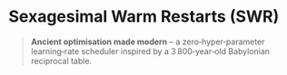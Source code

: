 # Sexagesimal Warm Restarts (SWR)

> **Ancient optimisation made modern** – a zero‑hyper‑parameter learning‑rate scheduler inspired by a 3 800‑year‑old Babylonian reciprocal table.
